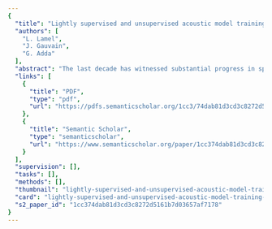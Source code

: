 ```yaml
---
{
  "title": "Lightly supervised and unsupervised acoustic model training",
  "authors": [
    "L. Lamel",
    "J. Gauvain",
    "G. Adda"
  ],
  "abstract": "The last decade has witnessed substantial progress in speech recognition technology, with today?s state-of-the-art systems being able to transcribe unrestricted broadcast news audio data with a word error of about 20%. However, acoustic model development for these recognizers relies on the availability of large amounts of manually transcribed training data. Obtaining such data is both time-consuming and expensive, requiring trained human annotators and substantial amounts of supervision. This paper describes some recent experiments using lightly supervised and unsupervised techniques for acoustic model training in order to reduce the system development cost. The approach uses a speech recognizer to transcribe unannotated broadcast news data from the Darpa TDT-2 corpus. The hypothesized transcription is optionally aligned with closed-captions or transcripts to create labels for the training data. Experiments providing supervision only via the language model training materials show that including texts which are contemporaneous with the audio data is not crucial for success of the approach, and that the acoustic models can be initialized with as little as 10 min of manually annotated data. These experiments demonstrate that light or no supervision can dramatically reduce the cost of building acoustic models.",
  "links": [
    {
      "title": "PDF",
      "type": "pdf",
      "url": "https://pdfs.semanticscholar.org/1cc3/74dab81d3cd3c8272d5161b7d03657af7178.pdf"
    },
    {
      "title": "Semantic Scholar",
      "type": "semanticscholar",
      "url": "https://www.semanticscholar.org/paper/1cc374dab81d3cd3c8272d5161b7d03657af7178"
    }
  ],
  "supervision": [],
  "tasks": [],
  "methods": [],
  "thumbnail": "lightly-supervised-and-unsupervised-acoustic-model-training-thumb.jpg",
  "card": "lightly-supervised-and-unsupervised-acoustic-model-training-card.jpg",
  "s2_paper_id": "1cc374dab81d3cd3c8272d5161b7d03657af7178"
}
---
```



